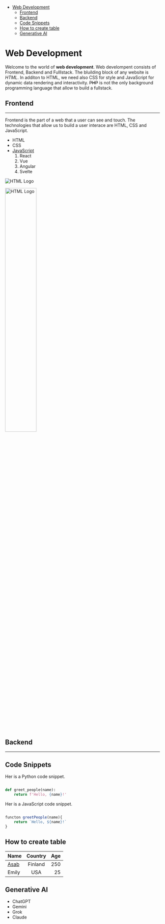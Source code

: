 - [Web Development](#web-development)
  - [Frontend](#frontend)
  - [Backend](#backend)
  - [Code Snippets](#code-snippets)
  - [How to create table](#how-to-create-table)
  - [Generative AI](#generative-ai)


# Web Development

Welcome to the world of **web development**. Web develompent consists of Frontend, Backend and Fulllstack. The bluilding block of any website is *HTML*. In additon to HTML, we need also CSS for style and JavaScript for dynamic data rendering and interactivity. ~~PHP~~ is not the only background programming language that allow to build a fullstack.

## Frontend

---
Frontend is the part of a web that a user can see and touch. The technologies that allow us to build a user interace are HTML, CSS and JavaScript.

- HTML
- CSS
- [JavaScript](https://github.com/Asabeneh/30-Days-Of-JavaScript)
  1. React
  2. Vue
  3. Angular
  4. Svelte
  
![HTML Logo](./simple-website/assets/images/html.png)

<img src="./simple-website/assets/images/html.png" style="width: 45%;" alt="HTML Logo">

## Backend

---

## Code Snippets

Her is a Python code snippet.

```python

def greet_people(name):
    return f'Hello, {name}!'

```

Her is a JavaScript code snippet.

```JavaScript

functon greetPeople(name){
    return `Hello, ${name}!`
}
```

## How to create table

|Name  | Country | Age  |
|------|:-------:|-----:|
|[Asab](https://www.asabeneh.com/)  |Finland  | 250  |
|Emily |USA      | 25   |

## Generative AI

- ChatGPT
- Gemini
- Grok
- Claude
